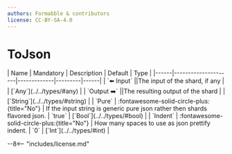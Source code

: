 ```yaml
---
authors: Formabble & contributors
license: CC-BY-SA-4.0
---
```



# ToJson

<div class="sh-parameters" markdown="1">
| Name | Mandatory | Description | Default | Type |
|------|---------------------|-------------|---------|------|
| `⬅️ Input` ||The input of the shard, if any | | [`Any`](../../types/#any) |
| `Output ➡️` ||The resulting output of the shard | | [`String`](../../types/#string) |
| `Pure` | :fontawesome-solid-circle-plus:{title="No"}  | If the input string is generic pure json rather then shards flavored json. | `true` | [`Bool`](../../types/#bool) |
| `Indent` | :fontawesome-solid-circle-plus:{title="No"}  | How many spaces to use as json prettify indent. | `0` | [`Int`](../../types/#int) |

</div>



--8<-- "includes/license.md"


